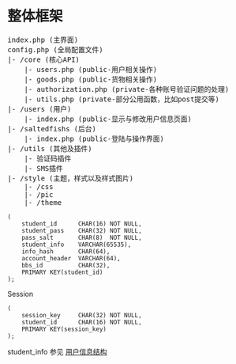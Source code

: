 # 整体框架
<pre>
index.php (主界面)
config.php (全局配置文件)
|- /core (核心API)    
    |- users.php (public-用户相关操作)
    |- goods.php (public-货物相关操作)
    |- authorization.php (private-各种账号验证问题的处理)
    |- utils.php (private-部分公用函数，比如post提交等)
|- /users (用户)
    |- index.php (public-显示与修改用户信息页面)
|- /saltedfishs (后台)
    |- index.php (public-登陆与操作界面)
|- /utils (其他及插件)
    |- 验证码插件
    |- SMS插件
|- /style (主题，样式以及样式图片)
    |- /css 
    |- /pic
    |- /theme
</pre> 

```
(
    student_id      CHAR(16) NOT NULL,
    student_pass    CHAR(32) NOT NULL,
    pass_salt       CHAR(8)  NOT NULL,
    student_info    VARCHAR(65535),
    info_hash       CHAR(64),
    account_header  VARCHAR(64),
    bbs_id          CHAR(32),
    PRIMARY KEY(student_id)
);
```

Session
```
(
    session_key     CHAR(32) NOT NULL,
    student_id      CHAR(16) NOT NULL,
    PRIMARY KEY(session_key)
);
```
student_info 参见 [用户信息结构](02.1-users.md#用户信息结构（JSONStr）)
